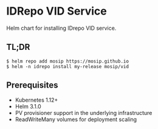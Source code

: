 # IDRepo VID Service

Helm chart for installing IDrepo VID service. 

## TL;DR

```console
$ helm repo add mosip https://mosip.github.io
$ helm -n idrepo install my-release mosip/vid
```
## Prerequisites

- Kubernetes 1.12+
- Helm 3.1.0
- PV provisioner support in the underlying infrastructure
- ReadWriteMany volumes for deployment scaling

